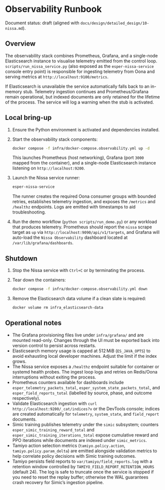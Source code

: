 # Observability Runbook

Document status: draft (aligned with `docs/design/detailed_design/10-nissa.md`).

## Overview

The observability stack combines Prometheus, Grafana, and a single-node
Elasticsearch instance to visualise telemetry emitted from the control loop.
`scripts/run_nissa_service.py` (also exposed as the `esper-nissa-service`
console entry point) is responsible for ingesting telemetry from Oona and
serving metrics at `http://localhost:9100/metrics`.

If Elasticsearch is unavailable the service automatically falls back to an
in-memory stub. Telemetry ingestion continues and Prometheus/Grafana remain
operational, but indexed documents are only retained for the lifetime of the
process. The service will log a warning when the stub is activated.

## Local bring-up

1. Ensure the Python environment is activated and dependencies installed.
2. Start the observability stack components:

   ```bash
   docker compose -f infra/docker-compose.observability.yml up -d
   ```

   This launches Prometheus (host networking), Grafana (port `3000` mapped
   from the container), and a single-node Elasticsearch instance listening on
   `http://localhost:9200`.

3. Launch the Nissa service runner:

   ```bash
   esper-nissa-service
   ```

   The runner creates the required Oona consumer groups with bounded retries,
   establishes telemetry ingestion, and exposes the `/metrics` and `/healthz`
   endpoints. Logs are emitted with timestamps to aid troubleshooting.

4. Run the demo workflow (`python scripts/run_demo.py`) or any workload that
   produces telemetry. Prometheus should report the `nissa` scrape target as
   `up` via `http://localhost:9090/api/v1/targets`, and Grafana will auto-load
   the `Nissa Observability` dashboard located at `/var/lib/grafana/dashboards`.

## Shutdown

1. Stop the Nissa service with `Ctrl+C` or by terminating the process.
2. Tear down the containers:

   ```bash
   docker compose -f infra/docker-compose.observability.yml down
   ```

3. Remove the Elasticsearch data volume if a clean slate is required:

   ```bash
   docker volume rm infra_elasticsearch-data
   ```

## Operational notes

- The Grafana provisioning files live under `infra/grafana/` and are mounted
  read-only. Changes through the UI must be exported back into version control
  to persist across restarts.
- Elasticsearch memory usage is capped at 512 MiB (`ES_JAVA_OPTS`) to avoid
  exhausting local developer machines. Adjust the limit if the index grows.
- The Nissa service exposes a `/healthz` endpoint suitable for container or
  systemd health probes. The ingest loop logs and retries on Redis/Oona
  interruptions without exiting the process.
- Prometheus counters available for dashboards include
  `esper_telemetry_packets_total`, `esper_system_state_packets_total`, and
  `esper_field_reports_total` (labelled by source, phase, and outcome
  respectively).
- Validate Elasticsearch ingestion with `curl
  http://localhost:9200/_cat/indices?v` or the DevTools console; indices are
  created automatically for `telemetry`, `system_state`, and `field_report`
  documents.
- Simic training publishes telemetry under the `simic` subsystem; counters
  `esper_simic_training_reward_total` and
  `esper_simic_training_iterations_total` expose cumulative reward and PPO
  iterations while documents are indexed under `simic_metrics`.
- Tamiyo action selection metrics (`tamiyo.policy.action`,
  `tamiyo.policy.param_delta`) are emitted alongside validation metrics to help
  correlate policy decisions with Simic training outcomes.
- Tamiyo persists field reports to `var/tamiyo/field_reports.log` with a
  retention window controlled by `TAMIYO_FIELD_REPORT_RETENTION_HOURS`
  (default 24). The log is safe to truncate once the service is stopped if you
  need to reset the replay buffer; otherwise the WAL guarantees crash recovery
  for Simic’s ingestion pipeline.
